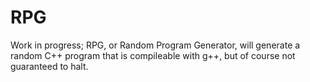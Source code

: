 # RPG
Work in progress; RPG, or Random Program Generator, will generate a random C++ program that is compileable with g++, but of course not guaranteed to halt.

